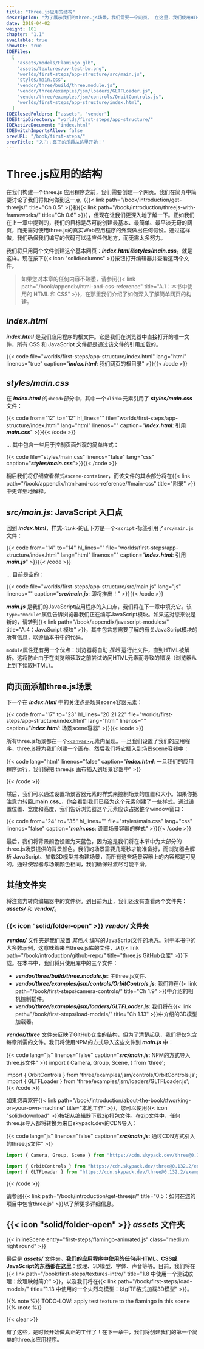 ```yaml
---
title: "Three.js应用的结构"
description: "为了展示我们的three.js场景，我们需要一个网页。 在这里，我们使用HTML和CSS创建一个基本页面。 但是，我们将从这个简单的页面开始逐步的构建我们的three.js应用程序，以便您可以轻松地将其与React或Vue等框架集成，而不仅仅是个简单的页面。"
date: 2018-04-02
weight: 101
chapter: "1.1"
available: true
showIDE: true
IDEFiles:
  [
    "assets/models/Flamingo.glb",
    "assets/textures/uv-test-bw.png",
    "worlds/first-steps/app-structure/src/main.js",
    "styles/main.css",
    "vendor/three/build/three.module.js",
    "vendor/three/examples/jsm/loaders/GLTFLoader.js",
    "vendor/three/examples/jsm/controls/OrbitControls.js",
    "worlds/first-steps/app-structure/index.html",
  ]
IDEClosedFolders: ["assets", "vendor"]
IDEStripDirectory: "worlds/first-steps/app-structure/"
IDEActiveDocument: "index.html"
IDESwitchImportsAllow: false
prevURL: "/book/first-steps/"
prevTitle: "入门：真正的乐趣从这里开始！"
---
```


# Three.js应用的结构

在我们构建一个three.js 应用程序之前，我们需要创建一个网页。我们在简介中简要讨论了我们将如何做到这一点（{{< link path="/book/introduction/get-threejs/" title="Ch 0.5" >}}和{{< link path="/book/introduction/threejs-with-frameworks/" title="Ch 0.6" >}}），但现在让我们更深入地了解一下。正如我们在上一章中提到的，我们的目标是尽可能创建最基本、最简单、最平淡无奇的网页，而无需对使用three.js的真实Web应用程序的外观做出任何假设。通过这样做，我们确保我们编写的代码可以适应任何地方，而无需太多努力。

我们将只用两个文件创建这个基本网页：_**index.html**_和_**styles/main.css**_。就是这样。现在按下{{< icon "solid/columns" >}}按钮打开编辑器并查看这两个文件。

> 如果您对本章的任何内容不熟悉，请参阅{{< link path="/book/appendix/html-and-css-reference" title="A.1：本书中使用的 HTML 和 CSS" >}}，在那里我们介绍了如何深入了解简单网页的构建。

## _**index.html**_

_**index.html**_ 是我们应用程序的根文件。它是我们在浏览器中直接打开的唯一文件，所有 CSS 和 JavaScript 文件都是通过该文件的引用加载的。

{{< code file="worlds/first-steps/app-structure/index.html" lang="html" linenos="true" caption="_**index.html**_: 我们网页的根目录" >}}{{< /code >}}

## _**styles/main.css**_

在 _**index.html**_ 的`<head>`部分中，其中一个`<link>`元素引用了 _**styles/main.css**_ 文件：

{{< code from="12" to="12" hl_lines="" file="worlds/first-steps/app-structure/index.html" lang="html" linenos="" caption="_**index.html**_: 引用 _**main.css**_" >}}{{< /code >}}

... 其中包含一些用于控制页面外观的简单样式：

{{< code file="styles/main.css" linenos="false" lang="css" caption="_**styles/main.css**_">}}{{< /code >}}

稍后我们将仔细查看样式`#scene-container`，而该文件的其余部分将在{{< link path="/book/appendix/html-and-css-reference/#main-css" title="附录" >}}中更详细地解释。

## _**src/main.js**_: JavaScript 入口点

回到 _**index.html**_，样式`<link>`的正下方是一个`<script>`标签引用了`src/main.js`文件：

{{< code from="14" to="14" hl_lines="" file="worlds/first-steps/app-structure/index.html" lang="html" linenos="" caption="_**index.html**_: 引用 _**main.js**_" >}}{{< /code >}}

... 目前是空的：

{{< code file="worlds/first-steps/app-structure/src/main.js" lang="js" linenos=""
caption="_**src/main.js**_: 即将推出！" >}}{{< /code >}}

_**main.js**_ 是我们的JavaScript应用程序的入口点，我们将在下一章中填充它。该`type="module"`属性告诉浏览器我们正在编写JavaScript模块。如果这对您来说是新的，请转到{{< link path="/book/appendix/javascript-modules/" title="A.4：JavaScript 模块" >}}，其中包含您需要了解的有关JavaScript模块的所有信息，以遵循本书中的代码。

`module`属性还有另一个优点：浏览器将自动 _推迟_ 运行此文件，直到HTML被解析。这将防止由于在浏览器读取之前尝试访问HTML元素而导致的错误（浏览器从上到下读取HTML）。

## 向页面添加three.js场景

下一个在 _**index.html**_ 中的关注点是场景scene容器元素：

{{< code from="17" to="23" hl_lines="20 21 22" file="worlds/first-steps/app-structure/index.html" lang="html" linenos="" caption="_**index.html**_: 场景scene容器" >}}{{< /code >}}

所有three.js场景都在一个[`<canvas>`](https://developer.mozilla.org/en-US/docs/Web/HTML/Element/canvas)元素内呈现。一旦我们设置了我们的应用程序，three.js将为我们创建一个画布，然后我们将它插入到场景scene容器中：

{{< code lang="html" linenos="false" caption="_**index.html**_: 一旦我们的应用程序运行，我们将把 three.js 画布插入到场景容器中" >}}

<div id="scene-container">
  <canvas></canvas>
</div>
{{< /code >}}

然后，我们可以通过设置场景容器元素的样式来控制场景的位置和大小。如果你把注意力转回_**main.css**_，你会看到我们已经为这个元素创建了一些样式。通过设置位置、宽度和高度，我们告诉浏览器这个元素应该占据整个window窗口：

{{< code from="24" to="35" hl_lines="" file="styles/main.css" lang="css" linenos="false" caption="_**main.css**_: 设置场景容器的样式" >}}{{< /code >}}

最后，我们将背景颜色设置为天蓝色，因为这是我们将在本节中为大部分的three.js场景提供的背景颜色。我们的场景需要几毫秒才能准备好，而浏览器会解析 JavaScript、加载3D模型并构建场景，而所有这些场景容器上的内容都是可见的。通过使容器与场景颜色相同，我们确保过渡尽可能平滑。

## 其他文件夹

将注意力转向编辑器中的文件树。到目前为止，我们还没有查看两个文件夹：_**assets/**_ 和 _**vendor/**_。

### {{< icon "solid/folder-open" >}} _**vendor/**_ 文件夹

_**vendor/**_ 文件夹是我们放置 _其他人_ 编写的JavaScript文件的地方。对于本书中的大多数示例，这意味着来自three.js库的文件，从{{< link path="/book/introduction/github-repo/" title="three.js GitHub仓库" >}}下载。在本书中，我们将只使用库中的三个文件：

- _**vendor/three/build/three.module.js**_: 主three.js文件.
- _**vendor/three/examples/jsm/controls/OrbitControls.js**_: 我们将在{{< link path="/book/first-steps/camera-controls/" title="Ch 1.9" >}}中介绍的相机控制插件。
- _**vendor/three/examples/jsm/loaders/GLTFLoader.js**_: 我们将在{{< link path="/book/first-steps/load-models/" title="Ch 1.13" >}}中介绍的3D模型加载器。

_**vendor/three**_ 文件夹反映了GitHub仓库的结构，但为了清楚起见，我们将仅包含每章所需的文件。我们将使用NPM的方式导入这些文件到 _**main.js**_ 中：

{{< code lang="js" linenos="false" caption="_**src/main.js**_: NPM的方式导入three.js文件" >}}
import {
Camera,
Group,
Scene,
} from 'three';

import { OrbitControls } from 'three/examples/jsm/controls/OrbitControls.js';
import { GLTFLoader } from 'three/examples/jsm/loaders/GLTFLoader.js';
{{< /code >}}

如果您喜欢在{{< link path="/book/introduction/about-the-book/#working-on-your-own-machine" title="本地工作" >}}，您可以使用{{< icon "solid/download" >}}按钮从编辑器下载zip打包文件。在zip文件中，任何three.js导入都将转换为来自skypack.dev的CDN导入：

{{< code lang="js" linenos="false" caption="_**src/main.js**_: 通过CDN方式引入的three.js文件" >}}

```js
import { Camera, Group, Scene } from "https://cdn.skypack.dev/three@0.132.2";

import { OrbitControls } from "https://cdn.skypack.dev/three@0.132.2/examples/jsm/controls/OrbitControls.js?module";
import { GLTFLoader } from "https://cdn.skypack.dev/three@0.132.2/examples/jsm/loaders/GLTFLoader.js?module";
```

{{< /code >}}

请参阅{{< link path="/book/introduction/get-threejs/" title="0.5：如何在您的项目中包含three.js" >}}以了解更多详细信息。

## {{< icon "solid/folder-open" >}} _**assets**_ 文件夹

{{< inlineScene entry="first-steps/flamingo-animated.js" class="medium right round" >}}

最后是 _**assets/**_ 文件夹。**我们的应用程序中使用的任何非HTML、CSS或JavaScript的东西都在这里**：纹理、3D模型、字体、声音等等。目前，我们将在{{< link path="/book/first-steps/textures-intro/" title="1.8 中使用一个测试纹理：纹理映射简介" >}}，以及我们将在{{< link path="/book/first-steps/load-models/" title="1.13 中使用的一个火烈鸟模型：以glTF格式加载3D模型" >}}。

{{% note %}}
TODO-LOW: apply test texture to the flamingo in this scene
{{% /note %}}

{{< clear >}}

有了这些，是时候开始做真正的工作了！在下一章中，我们将创建我们的第一个简单的three.js应用程序。
